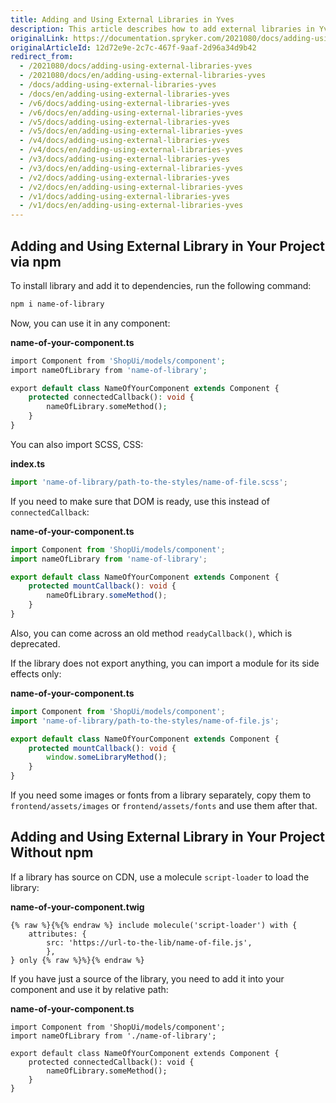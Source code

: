 ```yaml
---
title: Adding and Using External Libraries in Yves
description: This article describes how to add external libraries in Yves.
originalLink: https://documentation.spryker.com/2021080/docs/adding-using-external-libraries-yves
originalArticleId: 12d72e9e-2c7c-467f-9aaf-2d96a34d9b42
redirect_from:
  - /2021080/docs/adding-using-external-libraries-yves
  - /2021080/docs/en/adding-using-external-libraries-yves
  - /docs/adding-using-external-libraries-yves
  - /docs/en/adding-using-external-libraries-yves
  - /v6/docs/adding-using-external-libraries-yves
  - /v6/docs/en/adding-using-external-libraries-yves
  - /v5/docs/adding-using-external-libraries-yves
  - /v5/docs/en/adding-using-external-libraries-yves
  - /v4/docs/adding-using-external-libraries-yves
  - /v4/docs/en/adding-using-external-libraries-yves
  - /v3/docs/adding-using-external-libraries-yves
  - /v3/docs/en/adding-using-external-libraries-yves
  - /v2/docs/adding-using-external-libraries-yves
  - /v2/docs/en/adding-using-external-libraries-yves
  - /v1/docs/adding-using-external-libraries-yves
  - /v1/docs/en/adding-using-external-libraries-yves
---
```


## Adding and Using External Library in Your Project via npm

To install library and add it to dependencies, run the following command:

```bash
npm i name-of-library
```

Now, you can use it in any component:

**name-of-your-component.ts**

```php
import Component from 'ShopUi/models/component';
import nameOfLibrary from 'name-of-library';

export default class NameOfYourComponent extends Component {
	protected connectedCallback(): void {
		nameOfLibrary.someMethod();
	}
}
```

You can also import SCSS, CSS:

**index.ts**    

```typescript
import 'name-of-library/path-to-the-styles/name-of-file.scss';
```

If you need to make sure that DOM is ready, use this instead of `connectedCallback`:

**name-of-your-component.ts**

```typescript
import Component from 'ShopUi/models/component';
import nameOfLibrary from 'name-of-library';

export default class NameOfYourComponent extends Component {
	protected mountCallback(): void {
		nameOfLibrary.someMethod();
	}
}
```

Also, you can come across an old method `readyCallback()`, which is deprecated.

If the library does not export anything, you can import a module for its side effects only:

**name-of-your-component.ts**

```typescript
import Component from 'ShopUi/models/component';
import 'name-of-library/path-to-the-styles/name-of-file.js';

export default class NameOfYourComponent extends Component {
	protected mountCallback(): void {
		window.someLibraryMethod();
	}
}
```

If you need some images or fonts from a library separately, copy them to `frontend/assets/images` or `frontend/assets/fonts` and use them after that.

## Adding and Using External Library in Your Project Without npm
If a library has source on CDN, use a molecule `script-loader` to load the library:

**name-of-your-component.twig**

```twig
{% raw %}{%{% endraw %} include molecule('script-loader') with {
	attributes: {
		src: 'https://url-to-the-lib/name-of-file.js',
		},
} only {% raw %}%}{% endraw %}
```

If you have just a source of the library, you need to add it into your component and use it by relative path:

**name-of-your-component.ts**

```twig
import Component from 'ShopUi/models/component';
import nameOfLibrary from './name-of-library';

export default class NameOfYourComponent extends Component {
	protected connectedCallback(): void {
		nameOfLibrary.someMethod();
	}
}
```
